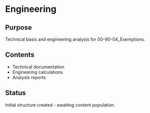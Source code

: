 # Engineering

## Purpose
Technical basis and engineering analysis for 00-90-04_Exemptions.

## Contents
- Technical documentation
- Engineering calculations
- Analysis reports

## Status
Initial structure created - awaiting content population.
